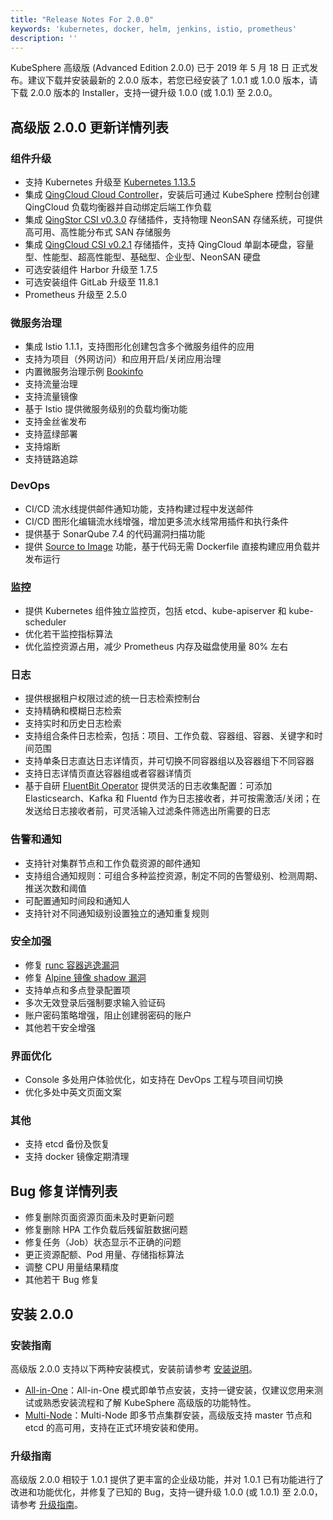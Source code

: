 ```yaml
---
title: "Release Notes For 2.0.0"
keywords: 'kubernetes, docker, helm, jenkins, istio, prometheus'
description: ''
---
```


KubeSphere 高级版 (Advanced Edition 2.0.0) 已于 2019 年 5 月 18 日 正式发布。建议下载并安装最新的 2.0.0 版本，若您已经安装了 1.0.1 或 1.0.0 版本，请下载 2.0.0 版本的 Installer，支持一键升级 1.0.0 (或 1.0.1) 至 2.0.0。

##  高级版 2.0.0 更新详情列表  

### 组件升级
 
 - 支持 Kubernetes 升级至 [Kubernetes 1.13.5](https://github.com/kubernetes/kubernetes/releases/tag/v1.13.5)    
 - 集成 [QingCloud Cloud Controller](https://github.com/yunify/qingcloud-cloud-controller-manager)，安装后可通过 KubeSphere 控制台创建 QingCloud 负载均衡器并自动绑定后端工作负载 
 - 集成 [QingStor CSI v0.3.0](https://github.com/yunify/qingstor-csi/tree/v0.3.0) 存储插件，支持物理 NeonSAN 存储系统，可提供高可用、高性能分布式 SAN 存储服务  
 - 集成 [QingCloud CSI v0.2.1](https://github.com/yunify/qingcloud-csi/tree/v0.2.1) 存储插件，支持 QingCloud 单副本硬盘，容量型、性能型、超高性能型、基础型、企业型、NeonSAN 硬盘   
 - 可选安装组件 Harbor 升级至 1.7.5  
 - 可选安装组件 GitLab 升级至 11.8.1  
 - Prometheus 升级至 2.5.0  

### 微服务治理  

 - 集成 Istio 1.1.1，支持图形化创建包含多个微服务组件的应用  
 - 支持为项目（外网访问）和应用开启/关闭应用治理  
 - 内置微服务治理示例 [Bookinfo](/advanced-v2.0/zh-CN/quick-start/bookinfo-canary/)  
 - 支持流量治理
 - 支持流量镜像
 - 基于 Istio 提供微服务级别的负载均衡功能
 - 支持金丝雀发布
 - 支持蓝绿部署  
 - 支持熔断  
 - 支持链路追踪
   

### DevOps 

 - CI/CD 流水线提供邮件通知功能，支持构建过程中发送邮件
 - CI/CD 图形化编辑流水线增强，增加更多流水线常用插件和执行条件
 - 提供基于 SonarQube 7.4 的代码漏洞扫描功能  
 - 提供 [Source to Image](https://github.com/kubesphere/s2ioperator) 功能，基于代码无需 Dockerfile 直接构建应用负载并发布运行   

### 监控  

 - 提供 Kubernetes 组件独立监控页，包括 etcd、kube-apiserver 和 kube-scheduler  
 - 优化若干监控指标算法 
 - 优化监控资源占用，减少 Prometheus 内存及磁盘使用量 80% 左右 

### 日志  

 - 提供根据租户权限过滤的统一日志检索控制台  
 - 支持精确和模糊日志检索  
 - 支持实时和历史日志检索  
 - 支持组合条件日志检索，包括：项目、工作负载、容器组、容器、关键字和时间范围  
 - 支持单条日志直达日志详情页，并可切换不同容器组以及容器组下不同容器  
 - 支持日志详情页直达容器组或者容器详情页  
 - 基于自研 [FluentBit Operator](https://github.com/kubesphere/fluentbit-operator) 提供灵活的日志收集配置：可添加 Elasticsearch、Kafka 和 Fluentd 作为日志接收者，并可按需激活/关闭；在发送给日志接收者前，可灵活输入过滤条件筛选出所需要的日志  

### 告警和通知

 - 支持针对集群节点和工作负载资源的邮件通知  
 - 支持组合通知规则：可组合多种监控资源，制定不同的告警级别、检测周期、推送次数和阈值  
 - 可配置通知时间段和通知人  
 - 支持针对不同通知级别设置独立的通知重复规则   

### 安全加强  

 - 修复 [runc 容器逃逸漏洞](https://log.qingcloud.com/archives/5127)  
 - 修复 [Alpine 镜像 shadow 漏洞](https://www.alpinelinux.org/posts/Docker-image-vulnerability-CVE-2019-5021.html)  
 - 支持单点和多点登录配置项  
 - 多次无效登录后强制要求输入验证码  
 - 账户密码策略增强，阻止创建弱密码的账户  
 - 其他若干安全增强  

### 界面优化  

 - Console 多处用户体验优化，如支持在 DevOps 工程与项目间切换
 - 优化多处中英文页面文案

### 其他

 - 支持 etcd 备份及恢复  
 - 支持 docker 镜像定期清理   

## Bug 修复详情列表

 - 修复删除页面资源页面未及时更新问题  
 - 修复删除 HPA 工作负载后残留脏数据问题  
 - 修复任务（Job）状态显示不正确的问题   
 - 更正资源配额、Pod 用量、存储指标算法  
 - 调整 CPU 用量结果精度  
 - 其他若干 Bug 修复  


## 安装 2.0.0

### 安装指南

高级版 2.0.0 支持以下两种安装模式，安装前请参考 [安装说明](../../installation/intro)。

- [All-in-One](../../installation/all-in-one)：All-in-One 模式即单节点安装，支持一键安装，仅建议您用来测试或熟悉安装流程和了解 KubeSphere 高级版的功能特性。
- [Multi-Node](../../installation/multi-node)：Multi-Node 即多节点集群安装，高级版支持 master 节点和 etcd 的高可用，支持在正式环境安装和使用。

### 升级指南

高级版 2.0.0 相较于 1.0.1 提供了更丰富的企业级功能，并对 1.0.1 已有功能进行了改进和功能优化，并修复了已知的 Bug，支持一键升级 1.0.0 (或 1.0.1) 至 2.0.0，请参考 [升级指南](../../installation/upgrade)。